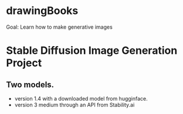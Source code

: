 # drawingBooks
Goal: Learn how to make generative images

# Stable Diffusion Image Generation Project

## Two models.

- version 1.4 with a downloaded model from hugginface.
- version 3 medium through an API from Stability.ai

